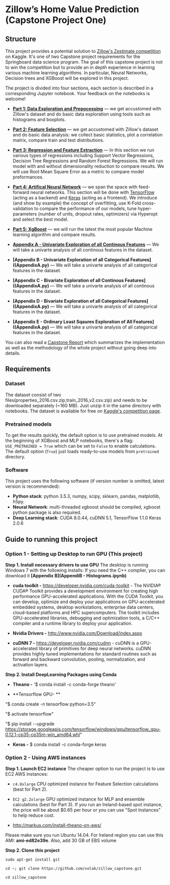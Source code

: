 # Zillow’s Home Value Prediction (Capstone Project One)

## Structure

This project provides a potential solution to [Zillow's Zestimate competition](https://www.kaggle.com/c/zillow-prize-1) on Kaggle. It's one of two Capstone project requirements for the Springboard data science program. The goal of this capstone project is not to win the competition but to provide an in depth experience in learning various machine learning algorithms. In particular, Neural Networks, Decision trees and XGBoost will be explored in this project. 

The project is divided into four sections, each section is described in a corresponding Jupyter notebook. Your feedback on the notebooks is welcome!

* **[Part 1: Data Exploration and Prepocessing](Section1_Data_PreprocessingExplore.ipynb)** — we get accustomed with Zillow's dataset and do basic data exploration using tools such as histograms and boxplots.

* **[Part 2: Feature Selection](Section2_FeatureSelection.ipynb)** — we get accustomed with Zillow's dataset and do basic data analysis: we collect basic statistics, plot a correlation matrix, compare train and test distributions.

* **[Part 3: Regression and Feature Extraction](Section3_Regression.ipynb)** — In this section we run various types of regressions including Support Vector Regressions, Decision Tree Regressions and Random Forest Regressions. We will run model with and without dimensionality reduction to compare results. We will use Root Mean Square Error as a metric to compare model preformances. 

* **[Part 4: Artifical Neural Network](NeuralNetwork.ipynb)** — we span the space with feed-forward neural networks. This section will be done with [TensorFlow](https://www.tensorflow.org/) (acting as a backend) and [Keras](https://keras.io/) (acting as a frontend). We introduce (and show by example) the concept of overfitting, use K-Fold cross-validation to compare the performance of our models, tune hyper-parameters (number of units, dropout rates, optimizers) via Hyperopt and select the best model.

* **[Part 5: XgBoost](XgBoost.ipynb)** — we will run the latest the most popular Machine learning algorithm and compare results.

* **[Appendix A - Univariate Exploration of all Continous Features](AppendixA.py)** — We will take a univarte analysis of all continous features in the dataset. 

* **[Appendix B - Univariate Exploration of all Categorical Features]((AppendixA.py)** — We will take a univarte analysis of all categorical features in the dataset. 

* **[Appendix C - Bivariate Exploration of all Continous Features]((AppendixA.py)** — We will take a univarte analysis of all continous features in the dataset. 

* **[Appendix D - Bivariate Exploration of all Categorical Features]((AppendixA.py)** — We will take a univarte analysis of all categorical features in the dataset. 

* **[Appendix E - Ordinary Least Sqaures Exploration of All Features]((AppendixA.py)** — We will take a univarte analysis of all categorical features in the dataset. 

You can also read a [Capstone Report](report.md) which summarizes the implementation as well as the methodology of the whole project without going deep into details.

## Requirements

### Dataset

The dataset consist of two files(properties_2016.csv.zip,train_2016_v2.csv.zip) and needs to be downloaded separately (~160 MB). Just unzip it in the same directory with notebooks. The dataset is available for free on [Kaggle's competition page](https://www.kaggle.com/c/zillow-prize-1/data).

### Pretrained models

To get the results quickly, the default option is to use pretrained models. At the beginning of XGBoost and MLP notebooks, there's a flag: `USE_PRETRAINED = True` which can be set to `False` to enable calculations. The default option (`True`)  just loads ready-to-use models from `pretrained` directory.

### Software

This project uses the following software (if version number is omitted, latest version is recommended):


* **Python stack**: python 3.5.3, numpy, scipy, sklearn, pandas, matplotlib, h5py.
* **Neural Network**: multi-threaded xgboost should be compiled, xgboost python package is also required.
* **Deep Learning stack**: CUDA 8.0.44, cuDNN 5.1, TensorFlow 1.1.0 Keras 2.0.6


## Guide to running this project

### Option 1 - Setting up Desktop to run GPU (This project)

**Step 1. Install necessary drivers to use GPU**
The desktop is running Windows 7 with the following installs:
If you need the C++ complier, you can download it **[Appendix B](AppendiB - Histograms.ipynb)** 

* **cuda toolkit -** https://developer.nvidia.com/cuda-toolkit -  The NVIDIA® CUDA® Toolkit provides a development environment for creating high performance GPU-accelerated applications. With the CUDA Toolkit, you can develop, optimize and deploy your applications on GPU-accelerated embedded systems, desktop workstations, enterprise data centers, cloud-based platforms and HPC supercomputers. The toolkit includes GPU-accelerated libraries, debugging and optimization tools, a C/C++ compiler and a runtime library to deploy your application.

* **Nvidia Drivers -** http://www.nvidia.com/Download/index.aspx

* **cuDNN 7 -** https://developer.nvidia.com/cudnn - cuDNN is a GPU-accelerated library of primitives for deep neural networks. cuDNN provides highly tuned implementations for standard routines such as forward and backward convolution, pooling, normalization, and activation layers.

**Step 2. Install DeepLearning Packages using Conda**
* **Theano -** '$ conda install -c conda-forge theano'

* **Tensorflow GPU- ** 

 "$ conda create -n tensorflow python=3.5"
 
 "$ activate tensorflow"
 
 "$ pip install --upgrade https://storage.googleapis.com/tensorflow/windows/gpu/tensorflow_gpu-0.12.1-cp35-cp35m-win_amd64.whl"


* **Keras -** $ conda install -c conda-forge keras 

### Option 2 - Using AWS instances

**Step 1. Launch EC2 instance**
The cheaper option to run the project is to use EC2 AWS instances:

* `c4.8xlarge` CPU optimized instance for Feature Selection calculations (best for Part 2).
* `EC2 g2.2xlarge` GPU optimized instance for MLP and ensemble calculations (best for Part 3). If you run an Ireland-based spot instance, the price will be about $0.65 per hour or you can use "Spot Instances" to help reduce cost.

* http://markus.com/install-theano-on-aws/

Please make sure you run Ubuntu 14.04. For Ireland region you can use this AMI: **ami-ed82e39e**. Also, add 30 GB of EBS volume 

**Step 2. Clone this project**

`sudo apt-get install git`

`cd ~; git clone https://github.com/volak/zillow_capstone.git`

`cd zillow_capstone`
